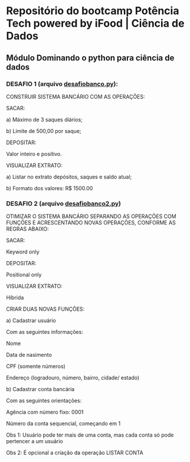 # Repositório do bootcamp Potência Tech powered by iFood | Ciência de Dados

## Módulo Dominando o python para ciência de dados

### DESAFIO 1 (arquivo [desafiobanco.py](https://github.com/danieldmonteiro/dio-ifood-python/commit/f5536867fb9ee1eb7104b1d9d28851584a24c73d)):

CONSTRUIR SISTEMA BANCÁRIO COM AS OPERAÇÕES:

SACAR: 

a) Máximo de 3 saques diários;

b) Limite de 500,00 por saque;

DEPOSITAR:

Valor inteiro e positivo.

VISUALIZAR EXTRATO: 

a) Listar no extrato depósitos, saques e saldo atual;

b) Formato dos valores: R$ 1500.00

### DESAFIO 2 (arquivo [desafiobanco2.py]())

OTIMIZAR O SISTEMA BANCÁRIO SEPARANDO AS OPERAÇÕES COM FUNÇÕES E ACRESCENTANDO NOVAS  OPERAÇÕES, CONFORME AS REGRAS ABAIXO:

SACAR: 

Keyword only

DEPOSITAR: 

Positional only

VISUALIZAR EXTRATO: 

Híbrida

CRIAR DUAS NOVAS FUNÇÕES: 

a) Cadastrar usuário

Com as seguintes informações: 

Nome

Data de nasimento

CPF (somente números)

Endereço (logradouro, número, bairro, cidade/ estado)

b) Cadastrar conta bancária

Com as seguintes orientações:

Agência com número fixo: 0001

Número da conta sequencial, começando em 1
 
Obs 1: Usuário pode ter mais de uma conta, mas cada conta só pode pertencer a um usuário

Obs 2: É opcional a criação da operação LISTAR CONTA

